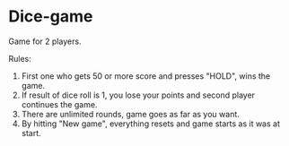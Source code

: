 # Dice-game

Game for 2 players.

Rules:

1. First one who gets 50 or more score and presses "HOLD", wins the game.
2. If result of dice roll is 1, you lose your points and second player continues the game.
3. There are unlimited rounds, game goes as far as you want.
4. By hitting "New game", everything resets and game starts as it was at start.
